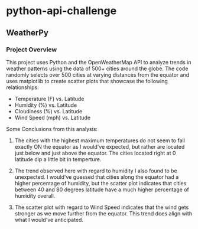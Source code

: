 # python-api-challenge

## WeatherPy

### Project Overview

This project uses Python and the OpenWeatherMap API to analyze trends in weather patterns using the data of 500+ cities around the globe. The code randomly selects over 500 cities at varying distances from the equator and uses matplotlib to create scatter plots that showcase the following relationships:

- Temperature (F) vs. Latitude 
- Humidity (%) vs. Latitude 
- Cloudiness (%) vs. Latitude 
- Wind Speed (mph) vs. Latitude

Some Conclusions from this analysis:
1. The cities with the highest maximum temperatures do not seem to fall exactly ON the equator as I would've expected, but rather are located just below and just above the equator. The cities located right at 0 latitude dip a little bit in temperture. 

2. The trend observed here with regard to humidity I also found to be unexpected. I would've guessed that cities along the equator had a higher percentage of humidity, but the scatter plot indicates that cities between 40 and 80 degrees latitude have a much higher percentage of humidity overall. 

3. The scatter plot with regard to Wind Speed indicates that the wind gets stronger as we move further from the equator. This trend does align with what I would've anticipated.
